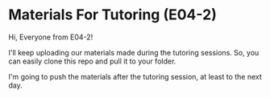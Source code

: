 # Materials For Tutoring (E04-2)

Hi, Everyone from E04-2!

I'll keep uploading our materials made during the tutoring sessions.
So, you can easily clone this repo and pull it to your folder.

I'm going to push the materials after the tutoring session, at least to the next day.

